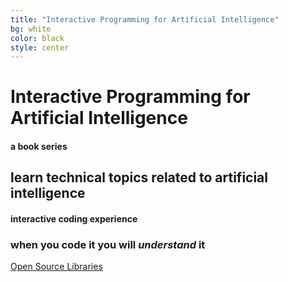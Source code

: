 ```yaml
---
title: "Interactive Programming for Artificial Intelligence"
bg: white
color: black
style: center
---
```

# Interactive Programming for Artificial Intelligence

#### a book series
## learn technical topics related to artificial intelligence
#### interactive coding experience

### when you code it you will *understand* it

<span id="forkongithub">
  <a href="{{ site.source_link }}" class="bg-blue">
    Open Source Libraries
  </a>
</span>
